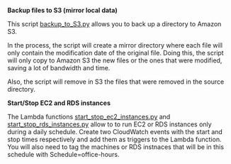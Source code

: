 
**Backup files to S3 (mirror local data)**

This script [backup_to_S3.py](backup_to_S3.py) allows you to back up a directory to Amazon S3.

In the process, the script will create a mirror directory where each file will only contain the modification date of the original file. Doing this, the script will only copy to Amazon S3 the new files or the ones that were modified, saving a lot of bandwidth and time.

Also, the script will remove in S3 the files that were removed in the source directory.


**Start/Stop EC2 and RDS instances**

The Lambda functions [start_stop_ec2_instances.py](start_stop_ec2_instances.py) and [start_stop_rds_instances.py](start_stop_rds_instances.py) allow to to run EC2 or RDS instances only during a daily schedule. 
Create two CloudWatch events with the start and stop times respectively and add them as triggers to the Lambda function. 
You will also need to tag the machines or RDS instnaces that will be in this schedule with Schedule=office-hours. 
